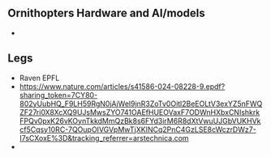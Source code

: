## Ornithopters Hardware and AI/models

*

## Legs

* Raven EPFL
* https://www.nature.com/articles/s41586-024-08228-9.epdf?sharing_token=7CY80-802yUubHQ_F9LH59RgN0jAjWel9jnR3ZoTv0Oitl2BeEOLtV3exYZ5nFWQZF27ri0X8XcXQ9UJsMwsZYO741OAEfHUEOVaxF7ODWnHXbxCNIshkrkFPQv0pxK26vKOynTkkdMmQzBk8s6FYd3irM6R8dXtVwuUJGbVUKHVkcf5Cqsy10RC-7QOupOIVGVpMwTjXKINCq2PnC4GzLSE8cWczrDWz7-I7sCXoxE%3D&tracking_referrer=arstechnica.com
* 
